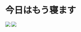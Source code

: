 # 今日はもう寝ます
<a href="https://github.com/Prgckwb/github-readme-stats">
  <img align="left" src="https://github-readme-stats.vercel.app/api?username=Prgckwb&theme=vue&show_icons=true&count_private=true" />
</a>
<a href="https://github.com/Prgckwb/github-readme-stats">
  <img align="left" src="https://github-readme-stats.vercel.app/api/top-langs/?username=Prgckwb&theme=vue&show_icons=true&count_private=true" />
</a>
